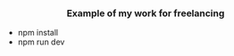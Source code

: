
  <h3 align="center">Example of my work for freelancing</h3>

<ul><li>npm install</li><li>npm run dev</li></ul>
